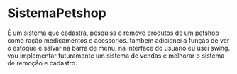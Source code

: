 # SistemaPetshop
É um sistema que cadastra, pesquisa e remove produtos de um petshop como ração medicamentos e acessorios.
tambem adicionei a função de ver o estoque e salvar na barra de menu.
na interface do usuario eu usei swing.
vou implementar futuramente um sistema de vendas e melhorar o sistema de remoção e cadastro.
